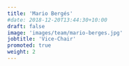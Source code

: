 ```yaml
---
title: 'Mario Bergés'
#date: 2018-12-20T13:44:30+10:00
draft: false
image: 'images/team/mario-berges.jpg'
jobtitle: 'Vice-Chair'
promoted: true
weight: 2
---
```

